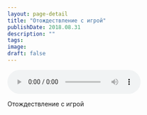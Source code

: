 ```yaml
---
layout: page-detail
title: "Отождествление с игрой"
publishDate: 2018.08.31
description: ""
tags:
image:
draft: false
---
```


<audio title="2018.08.31 - Отождествление с игрой.mp3" src="/upload/iblock/01c/01c2df36380ad624ff94d5be8ade6205.mp3" controls=""></audio>

 Отождествление с игрой 

  
